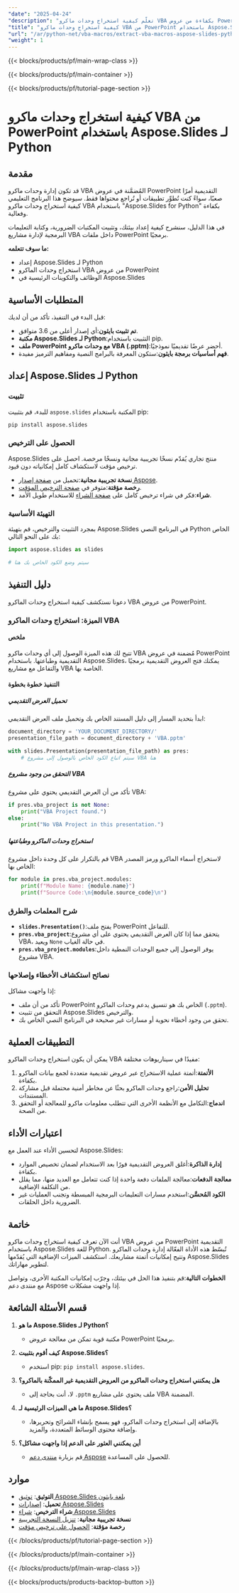 ```yaml
---
"date": "2025-04-24"
"description": "تعلّم كيفية استخراج وحدات ماكرو VBA بكفاءة من عروض PowerPoint التقديمية باستخدام Aspose.Slides لـ Python. اتبع هذا الدليل خطوة بخطوة لدمج وإدارة سلسة."
"title": "كيفية استخراج وحدات ماكرو VBA من PowerPoint باستخدام Aspose.Slides لـ Python"
"url": "/ar/python-net/vba-macros/extract-vba-macros-aspose-slides-python/"
"weight": 1
---
```


{{< blocks/products/pf/main-wrap-class >}}

{{< blocks/products/pf/main-container >}}

{{< blocks/products/pf/tutorial-page-section >}}
# كيفية استخراج وحدات ماكرو VBA من PowerPoint باستخدام Aspose.Slides لـ Python

## مقدمة

قد تكون إدارة وحدات ماكرو VBA المُضمَّنة في عروض PowerPoint التقديمية أمرًا صعبًا، سواءً كنت تُطوِّر تطبيقات أو تُراجع محتواها فقط. سيوضح هذا البرنامج التعليمي كيفية استخراج وحدات ماكرو VBA باستخدام "Aspose.Slides for Python" بكفاءة وفعالية.

في هذا الدليل، سنشرح كيفية إعداد بيئتك، وتثبيت المكتبات الضرورية، وكتابة التعليمات البرمجية لإدارة مشاريع VBA داخل ملفات PowerPoint برمجيًا.

**ما سوف تتعلمه:**
- إعداد Aspose.Slides لـ Python
- استخراج وحدات الماكرو VBA من عروض PowerPoint
- الوظائف والتكوينات الرئيسية في Aspose.Slides

## المتطلبات الأساسية

قبل البدء في التنفيذ، تأكد من أن لديك:

- **تم تثبيت بايثون**:أي إصدار أعلى من 3.6 متوافق.
- **مكتبة Aspose.Slides لـ Python**:التثبيت باستخدام pip.
- **ملف PowerPoint مع وحدات ماكرو VBA (.pptm)**:أحضر عرضًا تقديميًا نموذجيًا.
- **فهم أساسيات برمجة بايثون**:ستكون المعرفة بالبرامج النصية ومفاهيم الترميز مفيدة.

## إعداد Aspose.Slides لـ Python

### تثبيت

للبدء، قم بتثبيت `aspose.slides` المكتبة باستخدام pip:

```bash
pip install aspose.slides
```

### الحصول على الترخيص

Aspose.Slides منتج تجاري يُقدّم نسخًا تجريبية مجانية ونسخًا مرخصة. احصل على ترخيص مؤقت لاستكشاف كامل إمكانياته دون قيود.

- **نسخة تجريبية مجانية**:تحميل من [صفحة إصدار Aspose](https://releases.aspose.com/slides/python-net/).
- **رخصة مؤقتة**:متوفر في [صفحة الترخيص المؤقت](https://purchase.aspose.com/temporary-license/).
- **شراء**:فكر في شراء ترخيص كامل على [صفحة الشراء](https://purchase.aspose.com/buy) للاستخدام طويل الأمد.

### التهيئة الأساسية

بمجرد التثبيت والترخيص، قم بتهيئة Aspose.Slides في البرنامج النصي Python الخاص بك على النحو التالي:

```python
import aspose.slides as slides

# سيتم وضع الكود الخاص بك هنا
```

## دليل التنفيذ

دعونا نستكشف كيفية استخراج وحدات الماكرو VBA من عروض PowerPoint.

### الميزة: استخراج وحدات الماكرو VBA

#### ملخص

تتيح لك هذه الميزة الوصول إلى أي وحدات ماكرو VBA مُضمنة في عروض PowerPoint التقديمية وطباعتها. باستخدام Aspose.Slides، يمكنك فتح العروض التقديمية برمجيًا والتفاعل مع مشاريع VBA الخاصة بها.

#### التنفيذ خطوة بخطوة

##### تحميل العرض التقديمي

ابدأ بتحديد المسار إلى دليل المستند الخاص بك وتحميل ملف العرض التقديمي:

```python
document_directory = 'YOUR_DOCUMENT_DIRECTORY/'
presentation_file_path = document_directory + 'VBA.pptm'

with slides.Presentation(presentation_file_path) as pres:
    # سيتم اتباع الكود الخاص بالوصول إلى مشروع VBA هنا
```

##### التحقق من وجود مشروع VBA

تأكد من أن العرض التقديمي يحتوي على مشروع VBA:

```python
if pres.vba_project is not None:
    print("VBA Project found.")
else:
    print("No VBA Project in this presentation.")
```

##### استخراج وحدات الماكرو وطباعتها

قم بالتكرار على كل وحدة داخل مشروع VBA لاستخراج أسماء الماكرو ورمز المصدر الخاص بها:

```python
for module in pres.vba_project.modules:
    print(f"Module Name: {module.name}")
    print(f"Source Code:\n{module.source_code}\n")
```

### شرح المعلمات والطرق

- **`slides.Presentation()`**:يفتح ملف PowerPoint للتفاعل.
- **`pres.vba_project`**:يتحقق مما إذا كان العرض التقديمي يحتوي على أي مشروع VBA، ويعيد `None` في حالة الغياب.
- **`pres.vba_project.modules`**:يوفر الوصول إلى جميع الوحدات النمطية داخل مشروع VBA.

### نصائح استكشاف الأخطاء وإصلاحها

إذا واجهت مشاكل:

- تأكد من أن ملف PowerPoint الخاص بك هو تنسيق يدعم وحدات الماكرو (`.pptm`).
- التحقق من تثبيت Aspose.Slides والترخيص.
- تحقق من وجود أخطاء نحوية أو مسارات غير صحيحة في البرنامج النصي الخاص بك.

## التطبيقات العملية

يمكن أن يكون استخراج وحدات الماكرو VBA مفيدًا في سيناريوهات مختلفة:

1. **الأتمتة**:أتمتة عملية الاستخراج عبر عروض تقديمية متعددة لجمع بيانات الماكرو بكفاءة.
2. **تحليل الأمن**:راجع وحدات الماكرو بحثًا عن مخاطر أمنية محتملة قبل مشاركة المستندات.
3. **اندماج**:التكامل مع الأنظمة الأخرى التي تتطلب معلومات ماكرو للمعالجة أو التحقق من الصحة.

## اعتبارات الأداء

لتحسين الأداء عند العمل مع Aspose.Slides:

- **إدارة الذاكرة**:أغلق العروض التقديمية فورًا بعد الاستخدام لضمان تخصيص الموارد بكفاءة.
- **معالجة الدفعات**:معالجة الملفات دفعة واحدة إذا كنت تتعامل مع العديد منها، مما يقلل من التكلفة الإضافية.
- **الكود المُحسَّن**:استخدم مسارات التعليمات البرمجية المبسطة وتجنب العمليات غير الضرورية داخل الحلقات.

## خاتمة

أنت الآن تعرف كيفية استخراج وحدات ماكرو VBA من عروض PowerPoint التقديمية باستخدام Aspose.Slides للغة Python. تُبسّط هذه الأداة الفعّالة إدارة وحدات الماكرو وتتيح إمكانيات أتمتة مشاريعك. استكشف الميزات الإضافية التي يُقدّمها Aspose.Slides لتطوير مهاراتك.

**الخطوات التالية**:قم بتنفيذ هذا الحل في بيئتك، وجرّب إمكانيات المكتبة الأخرى، وتواصل مع منتدى دعم Aspose إذا واجهت مشكلات.

## قسم الأسئلة الشائعة

1. **ما هو Aspose.Slides لـ Python؟**
   - مكتبة قوية تمكن من معالجة عروض PowerPoint برمجيًا.

2. **كيف أقوم بتثبيت Aspose.Slides؟**
   - استخدم pip: `pip install aspose.slides`.

3. **هل يمكنني استخراج وحدات الماكرو من العروض التقديمية غير الممكّنة بالماكرو؟**
   - لا، أنت بحاجة إلى `.pptm` ملف يحتوي على مشاريع VBA المضمنة.

4. **ما هي الميزات الرئيسية لـ Aspose.Slides؟**
   - بالإضافة إلى استخراج وحدات الماكرو، فهو يسمح بإنشاء الشرائح وتحريرها، وإضافة محتوى الوسائط المتعددة، والمزيد.

5. **أين يمكنني العثور على الدعم إذا واجهت مشاكل؟**
   - قم بزيارة [منتدى دعم Aspose](https://forum.aspose.com/c/slides/11) للحصول على المساعدة.

## موارد
- **التوثيق**: [توثيق Aspose.Slides بلغة بايثون](https://reference.aspose.com/slides/python-net/)
- **تحميل**: [إصدارات Aspose.Slides](https://releases.aspose.com/slides/python-net/)
- **شراء الترخيص**: [شراء Aspose.Slides](https://purchase.aspose.com/buy)
- **نسخة تجريبية مجانية**: [تنزيل النسخة التجريبية](https://releases.aspose.com/slides/python-net/)
- **رخصة مؤقتة**: [الحصول على ترخيص مؤقت](https://purchase.aspose.com/temporary-license/)

{{< /blocks/products/pf/tutorial-page-section >}}

{{< /blocks/products/pf/main-container >}}

{{< /blocks/products/pf/main-wrap-class >}}

{{< blocks/products/products-backtop-button >}}